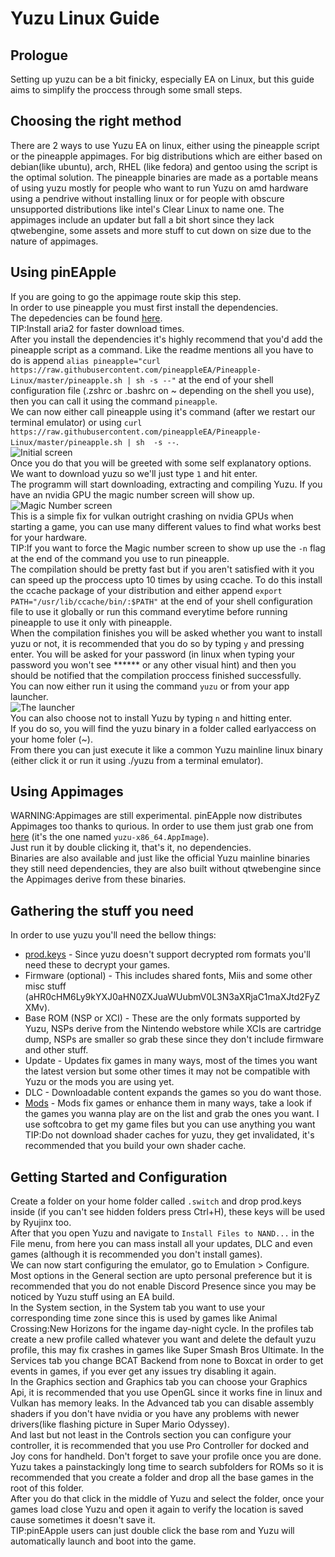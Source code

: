 # Yuzu Linux Guide
## Prologue
Setting up yuzu can be a bit finicky, especially EA on Linux, but this guide aims to simplify the proccess through some small steps.
## Choosing the right method
There are 2 ways to use Yuzu EA on linux, either using the pineapple script or the pineapple appimages. For big distributions which are either based on debian(like ubuntu), arch, RHEL (like fedora) and gentoo using the script is the optimal solution. The pineapple binaries are made as a portable means of using yuzu mostly for people who want to run Yuzu on amd hardware using a pendrive without installing linux or for people with obscure unsupported distributions like intel's Clear Linux to name one. The appimages include an updater but fall a bit short since they lack qtwebengine, some assets and more stuff to cut down on size due to the nature of appimages.
## Using pinEApple
If you are going to go the appimage route skip this step.<br/>
In order to use pineapple you must first install the dependencies.<br/>
The depedencies can be found [here](https://github.com/pineappleEA/Pineapple-Linux#dependencies).<br/>
TIP:Install aria2 for faster download times.<br/>
After you install the dependencies it's highly recommend that you'd add the pineapple script as a command. Like the readme mentions all you have to do is append ```alias pineapple="curl https://raw.githubusercontent.com/pineappleEA/Pineapple-Linux/master/pineapple.sh | sh -s --"``` at the end of your shell configuration file (.zshrc or .bashrc on ~ depending on the shell you use), then you can call it using the command ```pineapple```.<br/>
We can now either call pineapple using it's command (after we restart our terminal emulator) or using ``curl https://raw.githubusercontent.com/pineappleEA/Pineapple-Linux/master/pineapple.sh | sh  -s --``.<br/>
![Initial screen](https://i.ibb.co/MVYPF5f/guide1.png)<br/>
Once you do that you will be greeted with some self explanatory options. We want to download yuzu so we'll just type ```1``` and hit enter.<br/>
The programm will start downloading, extracting and compiling Yuzu. If you have an nvidia GPU the magic number screen will show up.<br/>
![Magic Number screen](https://i.ibb.co/Yj3SYWr/guide2.png)<br/>
This is a simple fix for vulkan outright crashing on nvidia GPUs when starting a game, you can use many different values to find what works best for your hardware.<br/>
TIP:If you want to force the Magic number screen to show up use the ```-n``` flag at the end of the command you use to run pineapple.<br/>
The compilation should be pretty fast but if you aren't satisfied with it you can speed up the proccess upto 10 times by using ccache. To do this install the ccache package of your distribution and either append ```export PATH="/usr/lib/ccache/bin/:$PATH"``` at the end of your shell configuration file to use it globally or run this command everytime before running pineapple to use it only with pineapple.<br/>
When the compilation finishes you will be asked whether you want to install yuzu or not, it is recommended that you do so by typing ```y``` and pressing enter. You will be asked for your password (in linux when typing your password you won't see ****** or any other visual hint) and then you should be notified that the compilation proccess finished successfully.<br/>
You can now either run it using the command ```yuzu``` or from your app launcher.<br/>
![The launcher](https://i.ibb.co/qWZgMP9/launcher.png)<br/>
You can also choose not to install Yuzu by typing ```n``` and hitting enter.<br/>
If you do so, you will find the yuzu binary in a folder called earlyaccess on your home foler (~).<br/>
From there you can just execute it like a common Yuzu mainline linux binary (either click it or run it using ./yuzu from a terminal emulator).
## Using Appimages
WARNING:Appimages are still experimental.
pinEApple now distributes Appimages too thanks to qurious. In order to use them just grab one from [here](https://github.com/pineappleEA/pineappleEA.github.io/releases) (it's the one named ```yuzu-x86_64.AppImage```).<br/>
Just run it by double clicking it, that's it, no dependencies.<br/>
Binaries are also available and just like the official Yuzu mainline binaries they still need dependencies, they are also built without qtwebengine since the Appimages derive from these binaries.
## Gathering the stuff you need
In order to use yuzu you'll need the bellow things:
- [prod.keys](https://raw.githubusercontent.com/emuworld/aio/master/prod.keys) - Since yuzu doesn't support decrypted rom formats you'll need these to decrypt your games.
- Firmware (optional) - This includes shared fonts, Miis and some other misc stuff (aHR0cHM6Ly9kYXJ0aHN0ZXJuaWUubmV0L3N3aXRjaC1maXJtd2FyZXMv).
- Base ROM (NSP or XCI) - These are the only formats supported by Yuzu, NSPs derive from the Nintendo webstore while XCIs are cartridge dump, NSPs are smaller so grab these since they don't include firmware and other stuff.
- Update - Updates fix games in many ways, most of the times you want the latest version but some other times it may not be compatible with Yuzu or the mods you are using yet.
- DLC - Downloadable content expands the games so you do want those.
- [Mods](https://github.com/yuzu-emu/yuzu/wiki/Switch-Mods) - Mods fix games or enhance them in many ways, take a look if the games you wanna play are on the list and grab the ones you want.
I use softcobra to get my game files but you can use anything you want<br/>
TIP:Do not download shader caches for yuzu, they get invalidated, it's recommended that you build your own shader cache.
## Getting Started and Configuration
Create a folder on your home folder called ```.switch``` and drop prod.keys inside (if you can't see hidden folders press Ctrl+H), these keys will be used by Ryujinx too.<br/>
After that you open Yuzu and navigate to ```Install Files to NAND...``` in the File menu, from here you can mass install all your updates, DLC and even games (although it is recommended you don't install games).<br/>
We can now start configuring the emulator, go to Emulation > Configure.<br/>
Most options in the General section are upto personal preference but it is recommended that you do not enable Discord Presence since you may be noticed by Yuzu stuff using an EA build.<br/>
In the System section, in the System tab you want to use your corresponding time zone since this is used by games like Animal Crossing:New Horizons for the ingame day-night cycle. In the profiles tab create a new profile called whatever you want and delete the default yuzu profile, this may fix crashes in games like Super Smash Bros Ultimate. In the Services tab you change BCAT Backend from none to Boxcat in order to get events in games, if you ever get any issues try disabling it again.<br/>
In the Graphics section and Graphics tab you can choose your Graphics Api, it is recommended that you use OpenGL since it works fine in linux and Vulkan has memory leaks. In the Advanced tab you can disable assembly shaders if you don't have nvidia or you have any problems with newer drivers(like flashing picture in Super Mario Odyssey).<br/>
And last but not least in the Controls section you can configure your controller, it is recommended that you use Pro Controller for docked and Joy cons for handheld. Don't forget to save your profile once you are done.<br/>
Yuzu takes a painstackingly long time to search subfolders for ROMs so it is recommended that you create a folder and drop all the base games in the root of this folder.<br/>
After you do that  click in the middle of Yuzu and select the folder, once your games load close Yuzu and open it again to verify the location is saved cause sometimes it doesn't save it.<br/>
TIP:pinEApple users can just double click the base rom and Yuzu will automatically launch and boot into the game.
